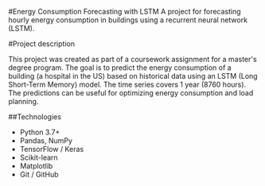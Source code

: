 #Energy Consumption Forecasting with LSTM
A project for forecasting hourly energy consumption in buildings using a recurrent neural network (LSTM).

#Project description

This project was created as part of a coursework assignment for a master's degree program. The goal is to predict the energy consumption of a building (a hospital in the US) based on historical data using an LSTM (Long Short-Term Memory) model.
The time series covers 1 year (8760 hours). The predictions can be useful for optimizing energy consumption and load planning.

##Technologies

- Python 3.7+
- Pandas, NumPy
- TensorFlow / Keras
- Scikit-learn
- Matplotlib 
- Git / GitHub
